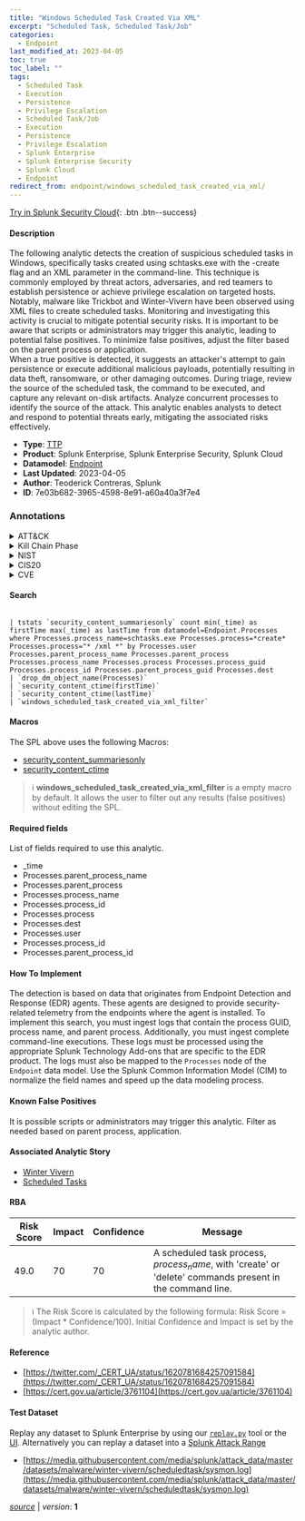 ```yaml
---
title: "Windows Scheduled Task Created Via XML"
excerpt: "Scheduled Task, Scheduled Task/Job"
categories:
  - Endpoint
last_modified_at: 2023-04-05
toc: true
toc_label: ""
tags:
  - Scheduled Task
  - Execution
  - Persistence
  - Privilege Escalation
  - Scheduled Task/Job
  - Execution
  - Persistence
  - Privilege Escalation
  - Splunk Enterprise
  - Splunk Enterprise Security
  - Splunk Cloud
  - Endpoint
redirect_from: endpoint/windows_scheduled_task_created_via_xml/
---
```




[Try in Splunk Security Cloud](https://www.splunk.com/en_us/cyber-security.html){: .btn .btn--success}

#### Description

The following analytic detects the creation of suspicious scheduled tasks in Windows, specifically tasks created using schtasks.exe with the -create flag and an XML parameter in the command-line. This technique is commonly employed by threat actors, adversaries, and red teamers to establish persistence or achieve privilege escalation on targeted hosts. Notably, malware like Trickbot and Winter-Vivern have been observed using XML files to create scheduled tasks. Monitoring and investigating this activity is crucial to mitigate potential security risks. It is important to be aware that scripts or administrators may trigger this analytic, leading to potential false positives. To minimize false positives, adjust the filter based on the parent process or application.\
When a true positive is detected, it suggests an attacker&#39;s attempt to gain persistence or execute additional malicious payloads, potentially resulting in data theft, ransomware, or other damaging outcomes. During triage, review the source of the scheduled task, the command to be executed, and capture any relevant on-disk artifacts. Analyze concurrent processes to identify the source of the attack. This analytic enables analysts to detect and respond to potential threats early, mitigating the associated risks effectively.

- **Type**: [TTP](https://github.com/splunk/security_content/wiki/Detection-Analytic-Types)
- **Product**: Splunk Enterprise, Splunk Enterprise Security, Splunk Cloud
- **Datamodel**: [Endpoint](https://docs.splunk.com/Documentation/CIM/latest/User/Endpoint)
- **Last Updated**: 2023-04-05
- **Author**: Teoderick Contreras, Splunk
- **ID**: 7e03b682-3965-4598-8e91-a60a40a3f7e4

### Annotations
<details>
  <summary>ATT&CK</summary>

<div markdown="1">

#### [ATT&CK](https://attack.mitre.org/)

| ID          | Technique   | Tactic         |
| ----------- | ----------- |--------------- |
| [T1053.005](https://attack.mitre.org/techniques/T1053/005/) | Scheduled Task | Execution, Persistence, Privilege Escalation |

| [T1053](https://attack.mitre.org/techniques/T1053/) | Scheduled Task/Job | Execution, Persistence, Privilege Escalation |

</div>
</details>


<details>
  <summary>Kill Chain Phase</summary>

<div markdown="1">

* Installation
* Exploitation


</div>
</details>


<details>
  <summary>NIST</summary>

<div markdown="1">

* DE.CM



</div>
</details>

<details>
  <summary>CIS20</summary>

<div markdown="1">

* CIS 10



</div>
</details>

<details>
  <summary>CVE</summary>

<div markdown="1">


</div>
</details>


#### Search

```

| tstats `security_content_summariesonly` count min(_time) as firstTime max(_time) as lastTime from datamodel=Endpoint.Processes where Processes.process_name=schtasks.exe Processes.process=*create* Processes.process="* /xml *" by Processes.user  Processes.parent_process_name Processes.parent_process Processes.process_name Processes.process Processes.process_guid Processes.process_id Processes.parent_process_guid Processes.dest 
| `drop_dm_object_name(Processes)` 
| `security_content_ctime(firstTime)` 
| `security_content_ctime(lastTime)` 
| `windows_scheduled_task_created_via_xml_filter`
```

#### Macros
The SPL above uses the following Macros:
* [security_content_summariesonly](https://github.com/splunk/security_content/blob/develop/macros/security_content_summariesonly.yml)
* [security_content_ctime](https://github.com/splunk/security_content/blob/develop/macros/security_content_ctime.yml)

> :information_source:
> **windows_scheduled_task_created_via_xml_filter** is a empty macro by default. It allows the user to filter out any results (false positives) without editing the SPL.



#### Required fields
List of fields required to use this analytic.
* _time
* Processes.parent_process_name
* Processes.parent_process
* Processes.process_name
* Processes.process_id
* Processes.process
* Processes.dest
* Processes.user
* Processes.process_id
* Processes.parent_process_id



#### How To Implement
The detection is based on data that originates from Endpoint Detection and Response (EDR) agents. These agents are designed to provide security-related telemetry from the endpoints where the agent is installed. To implement this search, you must ingest logs that contain the process GUID, process name, and parent process. Additionally, you must ingest complete command-line executions. These logs must be processed using the appropriate Splunk Technology Add-ons that are specific to the EDR product. The logs must also be mapped to the `Processes` node of the `Endpoint` data model. Use the Splunk Common Information Model (CIM) to normalize the field names and speed up the data modeling process.
#### Known False Positives
It is possible scripts or administrators may trigger this analytic. Filter as needed based on parent process, application.

#### Associated Analytic Story
* [Winter Vivern](/stories/winter_vivern)
* [Scheduled Tasks](/stories/scheduled_tasks)




#### RBA

| Risk Score  | Impact      | Confidence   | Message      |
| ----------- | ----------- |--------------|--------------|
| 49.0 | 70 | 70 | A scheduled task process, $process_name$, with &#39;create&#39; or &#39;delete&#39; commands present in the command line. |


> :information_source:
> The Risk Score is calculated by the following formula: Risk Score = (Impact * Confidence/100). Initial Confidence and Impact is set by the analytic author.


#### Reference

* [https://twitter.com/_CERT_UA/status/1620781684257091584](https://twitter.com/_CERT_UA/status/1620781684257091584)
* [https://cert.gov.ua/article/3761104](https://cert.gov.ua/article/3761104)



#### Test Dataset
Replay any dataset to Splunk Enterprise by using our [`replay.py`](https://github.com/splunk/attack_data#using-replaypy) tool or the [UI](https://github.com/splunk/attack_data#using-ui).
Alternatively you can replay a dataset into a [Splunk Attack Range](https://github.com/splunk/attack_range#replay-dumps-into-attack-range-splunk-server)

* [https://media.githubusercontent.com/media/splunk/attack_data/master/datasets/malware/winter-vivern/scheduledtask/sysmon.log](https://media.githubusercontent.com/media/splunk/attack_data/master/datasets/malware/winter-vivern/scheduledtask/sysmon.log)



[*source*](https://github.com/splunk/security_content/tree/develop/detections/endpoint/windows_scheduled_task_created_via_xml.yml) \| *version*: **1**
